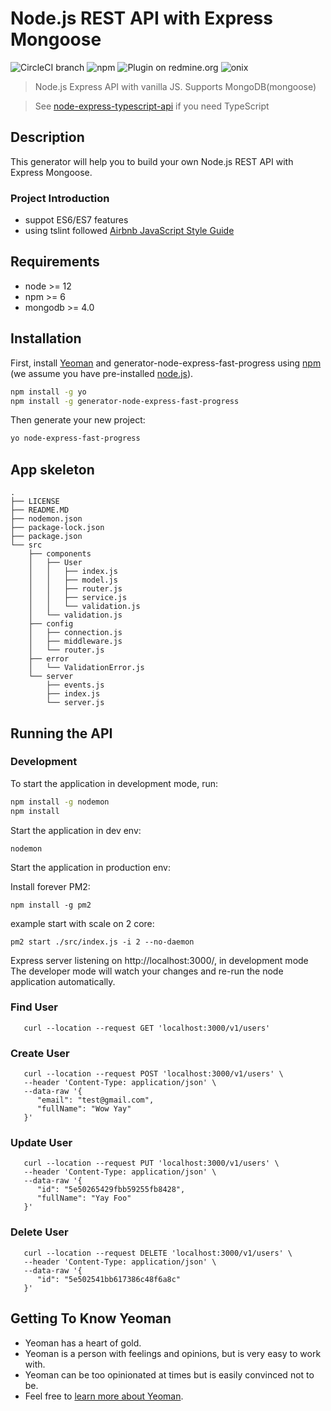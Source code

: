 # Node.js REST API with Express Mongoose

![CircleCI branch](https://img.shields.io/circleci/project/github/RedSparr0w/node-csgo-parser/master.svg?style=flat-square)
![npm](https://img.shields.io/npm/dm/localeval.svg?style=flat-square)
![Plugin on redmine.org](https://img.shields.io/redmine/plugin/stars/redmine_xlsx_format_issue_exporter.svg?style=flat-square)
![onix](https://img.shields.io/badge/onix-systems-blue.svg)

> Node.js Express API with vanilla JS. Supports MongoDB(mongoose)

> See [node-express-typescript-api](https://www.npmjs.com/package/generator-node-express-typescript-api) if you need TypeScript

## Description
This generator will help you to build your own Node.js REST API with Express Mongoose.

### Project Introduction
- suppot ES6/ES7 features
- using tslint followed [Airbnb JavaScript Style Guide](https://github.com/airbnb/javascript)

## Requirements

- node >= 12
- npm >= 6
- mongodb >= 4.0

## Installation

First, install [Yeoman](http://yeoman.io) and generator-node-express-fast-progress using [npm](https://www.npmjs.com/) (we assume you have pre-installed [node.js](https://nodejs.org/)).

```bash
npm install -g yo
npm install -g generator-node-express-fast-progress
```

Then generate your new project:

```bash
yo node-express-fast-progress
```

## App skeleton
```
.
├── LICENSE
├── README.MD
├── nodemon.json
├── package-lock.json
├── package.json
└── src
    ├── components
    │   ├── User
    │   │   ├── index.js
    │   │   ├── model.js
    │   │   ├── router.js
    │   │   ├── service.js
    │   │   └── validation.js
    │   └── validation.js
    ├── config
    │   ├── connection.js
    │   ├── middleware.js
    │   └── router.js
    ├── error
    │   └── ValidationError.js
    └── server
        ├── events.js
        ├── index.js
        └── server.js
```
## Running the API
### Development
To start the application in development mode, run:

```bash
npm install -g nodemon
npm install
```

Start the application in dev env:
```
nodemon
```
Start the application in production env:

Install forever PM2:
```
npm install -g pm2
```

example start with scale on 2 core:
```
pm2 start ./src/index.js -i 2 --no-daemon
```

Express server listening on http://localhost:3000/, in development mode
The developer mode will watch your changes and re-run the node application automatically.

### Find User
```
   curl --location --request GET 'localhost:3000/v1/users'
```

### Create User
```
   curl --location --request POST 'localhost:3000/v1/users' \
   --header 'Content-Type: application/json' \
   --data-raw '{
      "email": "test@gmail.com",
      "fullName": "Wow Yay"
   }'
```

### Update User
```
   curl --location --request PUT 'localhost:3000/v1/users' \
   --header 'Content-Type: application/json' \
   --data-raw '{
      "id": "5e50265429fbb59255fb8428",
      "fullName": "Yay Foo"
   }'
```

### Delete User
```
   curl --location --request DELETE 'localhost:3000/v1/users' \
   --header 'Content-Type: application/json' \
   --data-raw '{
      "id": "5e502541bb617386c48f6a8c"
   }'
```

## Getting To Know Yeoman

 * Yeoman has a heart of gold.
 * Yeoman is a person with feelings and opinions, but is very easy to work with.
 * Yeoman can be too opinionated at times but is easily convinced not to be.
 * Feel free to [learn more about Yeoman](http://yeoman.io/).

[travis-image]: https://travis-ci.org/caiobsouza/generator-ts-node-api.svg?branch=master
[travis-url]: https://travis-ci.org/caiobsouza/generator-ts-node-api














